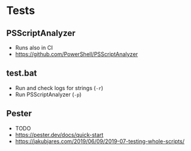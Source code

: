 # Tests 

## PSScriptAnalyzer

- Runs also in CI
- https://github.com/PowerShell/PSScriptAnalyzer

## test.bat

- Run and check logs for strings (`-r`)
- Run PSScriptAnalyzer (`-p`)

## Pester

- TODO
- https://pester.dev/docs/quick-start
- https://jakubjares.com/2019/06/09/2019-07-testing-whole-scripts/
